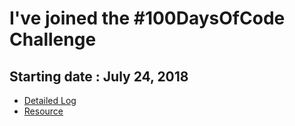 # I've joined the #100DaysOfCode Challenge

## Starting date : July 24, 2018

- [Detailed Log](log.md)
- [Resource](resource.md)
